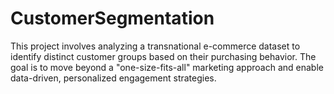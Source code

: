 # CustomerSegmentation
This project involves analyzing a transnational e-commerce dataset to identify distinct customer groups based on their purchasing behavior. The goal is to move beyond a "one-size-fits-all" marketing approach and enable data-driven, personalized engagement strategies.
